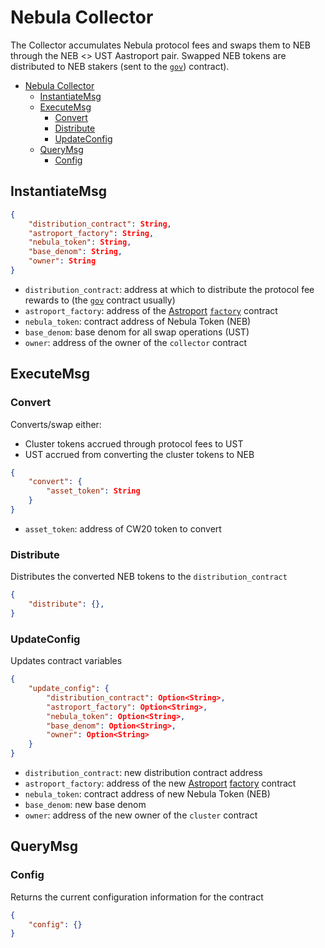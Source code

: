 # Nebula Collector

The Collector accumulates Nebula protocol fees and swaps them to NEB through the NEB <> UST Aastroport pair. Swapped NEB tokens are distributed to NEB stakers (sent to the [`gov`](../nebula-gov/)) contract).

- [Nebula Collector](#nebula-collector)
  - [InstantiateMsg](#instantiatemsg)
  - [ExecuteMsg](#executemsg)
    - [Convert](#convert)
    - [Distribute](#distribute)
    - [UpdateConfig](#updateconfig)
  - [QueryMsg](#querymsg)
    - [Config](#config)

## InstantiateMsg

```json
{
    "distribution_contract": String,
    "astroport_factory": String,
    "nebula_token": String,
    "base_denom": String,
    "owner": String
}
```

- `distribution_contract`: address at which to distribute the protocol fee rewards to (the [`gov`](../nebula-gov/) contract usually)
- `astroport_factory`: address of the [Astroport](https://astroport.fi) [`factory`](https://github.com/astroport-fi/astroport-core/tree/main/contracts/factory) contract
- `nebula_token`: contract address of Nebula Token (NEB)
- `base_denom`: base denom for all swap operations (UST)
- `owner`: address of the owner of the `collector` contract

## ExecuteMsg

### Convert

Converts/swap either:

- Cluster tokens accrued through protocol fees to UST
- UST accrued from converting the cluster tokens to NEB

```json
{
    "convert": {
        "asset_token": String
    }
}
```

- `asset_token`: address of CW20 token to convert

### Distribute

Distributes the converted NEB tokens to the `distribution_contract`

```json
{
    "distribute": {},
}
```

### UpdateConfig

Updates contract variables

```json
{
    "update_config": {
        "distribution_contract": Option<String>,
        "astroport_factory": Option<String>,
        "nebula_token": Option<String>,
        "base_denom": Option<String>,
        "owner": Option<String>
    }
}
```

- `distribution_contract`: new distribution contract address
- `astroport_factory`: address of the new [Astroport](https://astroport.fi) [factory](https://github.com/astroport-fi/astroport-core/tree/main/contracts/factory) contract
- `nebula_token`: contract address of new Nebula Token (NEB)
- `base_denom`: new base denom
- `owner`: address of the new owner of the `cluster` contract

## QueryMsg

### Config

Returns the current configuration information for the contract

```json
{
    "config": {}
}
```
